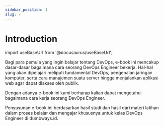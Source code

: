 ```yaml
---
sidebar_position: 1
slug: /
---
```


# Introduction

import useBaseUrl from '@docusaurus/useBaseUrl';

Bagi para pemula yang ingin belajar tentang DevOps, e-book ini mencakup dasar-dasar bagaimana cara seorang DevOps Engineer bekerja. Hal-hal yang akan dipelajari meliputi fundamental DevOps, pengenalan jaringan komputer, serta cara manajemen suatu server hingga menjalankan aplikasi web agar dapat diakses oleh publik. 

Dengan adanya e-book ini kami berharap kalian dapat mengetahui bagaimana cara kerja seorang DevOps Engineer.

Penyusunan e-book ini berdasarkan hasil studi dan hasil dari materi latihan dalam proses belajar dan mengajar khususnya untuk kelas DevOps Engineer di dumbways.id.